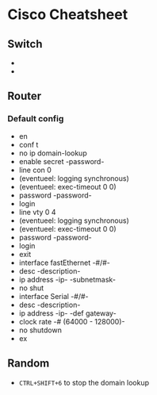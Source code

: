 # Cisco Cheatsheet

## Switch

*
*

## Router

### Default config

* en
* conf t
* no ip domain-lookup
* enable secret -password-
* line con 0
* (eventueel: logging synchronous)
* (eventueel: exec-timeout 0 0)
* password -password-
* login
* line vty 0 4
* (eventueel: logging synchronous)
* (eventueel: exec-timeout 0 0)
* password -password-
* login
* exit
* interface fastEthernet -#/#-
* desc -description-
* ip address -ip- -subnetmask-
* no shut
* interface Serial -#/#-
* desc -description-
* ip address -ip- -def gateway-
* clock rate -# (64000 - 128000)-
* no shutdown
* ex

## Random

* ```CTRL+SHIFT+6``` to stop the domain lookup
